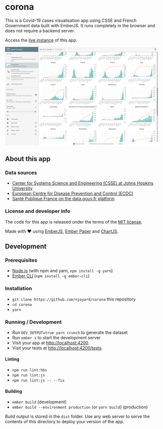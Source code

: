 # corona

This is a Covid-19 cases visualisation app using CSSE and French Government data built with EmberJS. It runs completely in the browser and does not require a backend server.

Access the [live instance](https://corona.njoyard.fr/) of this app.

![](public/assets/screenshot-v2.png)

## About this app

### Data sources

- [Center for Systems Science and Engineering (CSSE) at Johns Hopkins University](http://github.com/CSSEGISandData/COVID-19/tree/master/csse_covid_19_data/csse_covid_19_time_series)
- [European Centre for Disease Prevention and Control (ECDC)](http://www.ecdc.europa.eu/en/publications-data/download-data-hospital-and-icu-admission-rates-and-current-occupancy-covid-19)
- [Santé Publique France on the data.gouv.fr platform](http://www.data.gouv.fr/fr/datasets/donnees-hospitalieres-relatives-a-lepidemie-de-covid-19/)

### License and developer info

The code for this app is released under the terms of the [MIT license](https://raw.githubusercontent.com/njoyard/corona/master/LICENSE).

Made with ♥ using [EmberJS](https://emberjs.com), [Ember Paper](https://miguelcobain.github.io/ember-paper) and [ChartJS](https://chartjs.org).

## Development

### Prerequisites

- [Node.js](https://nodejs.org/) (with npm and yarn, `npm install -g yarn`)
- [Ember CLI](https://ember-cli.com/) (`npm install -g ember-cli`)

### Installation

- `git clone https://github.com/njoyard/corona` this repository
- `cd corona`
- `yarn`

### Running / Development

- Run `DEV_OUTPUT=true yarn crunch` to generate the dataset
- Run `ember s` to start the development server
- Visit your app at [http://localhost:4200](http://localhost:4200).
- Visit your tests at [http://localhost:4200/tests](http://localhost:4200/tests).

#### Linting

- `npm run lint:hbs`
- `npm run lint:js`
- `npm run lint:js -- --fix`

#### Building

- `ember build` (development)
- `ember build --environment production` (or `yarn build`) (production)

Build output is stored in the `dist` folder. Use any web server to serve the contents of this directory to deploy your version of the app.
